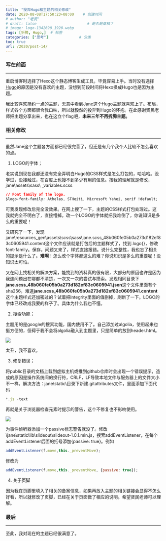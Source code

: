 ```yaml
---
title: "投奔Hugo和主题的相关修改"
date: 2020-08-08T17:50:23+08:00    # 创建时间
# author: "老麦"
# draft: false                       # 是否是草稿？
# image: logo-1342690_1920.webp
tags: [折腾, Hugo,]  # 标签
categories: ["思考"]              # 分类
toc: true
url: /2020/post-14/
---
```


### 写在前面

------

重启博客时选择了Hexo这个静态博客生成工具，毕竟容易上手。当时没有选择[Hugo](Hugo.md)的原因是没有喜欢的主题，没想到前段时间将Hexo换成Hugo也是因为主题。

我比较喜欢简约一点的主题，无意中看到Jane这个Hugo主题就喜欢上了。布局，样式各个方面都很合我口味，所以就毅然的投奔到Hugo的怀抱。在此感谢贤民老师把主题分享出来，也在这立个flag吧，**未来三年不再折腾主题。**

### 相关修改

------

虽然Jane这个主题各方面都已经很完善了，但还是有几个我个人比较不怎么喜欢的点。

1. LOGO的字体；

老实说到现在我都还没有完全弄明白Hugo的CSS样式是怎么打包的，哈哈哈。没学过，没接触过，在百度上也搜不到多少有用的信息。按我的理解就是修改，jane\assets\sass\ _variables.scss

```css
// Font family of the logo.
$logo-font-family: Athelas, STHeiti, Microsoft Yahei, serif !default;
```

可我发现修改后完全没效果。在网上搜了一下，主题的CSS样式打包处理过。这我就完全不明白了，直接懵掉。改一个LOGO的字体就把我难倒了，你说知识是多么的重要呢！

又研究了一下，发现jane\resources\_gen\assets\scss\sass\jane.scss_48b060fe05b0a273d182ef83c0605941.content这个文件应该就是打包后的主题样式了，找到.logo{}，修改font-family。保存，问题又来了，样式直接报错。说什么完整性，我也忘了相关的提示是什么了。**难啊**！怎么改个字体都这么的难？你说知识是多么的重要呢！没知识太可怕。

又在网上找相关的解决方案，能找到的资料真的很有限，大部分的原因也许是因为我连问题出在哪都不清楚，一次又一次的尝试与摸索。发现相同目录下**jane.scss_48b060fe05b0a273d182ef83c0605941.json**这个文件里面有个sha256，难道**jane.scss_48b060fe05b0a273d182ef83c0605941.content**这个主题样式还加密过的？试着把Integrity里面的值删掉，刷新了一下。LOGO的字体已经改成我要的样子了。具体为什么我也不懂。

2. 搜索功能；

主题用的是google的搜索功能，国内使用不了。自己添加过algolia，使用起来也挺方便的，但碍于我不会将algolia融入到主题里，只是简单的放到header.html。

![](https://cdn.qylao.com/laomai/2023/02/27/163fc1b67bb4dc-1.webp)

太丑，我不喜欢。

3. 修复错误；

将public目录的文档上载到虚拟主机或推到github仓库时会出现一个错误提示，造成的原因是操作系统间的换行符，CRLF，LF导致本地文件与服务器上的文件大小不一样。解决方法：jane\static\目录下新建.gitattributes文件，里面添加下面代码

```js
*.js -text
```

再就是关于浏览器检查元素时提示的警告，这个不修复也不影响使用。

![](https://cdn.qylao.com/laomai/2023/02/27/163fc1b67c280a-1.webp)

为事件侦听器添加一个passive标志警告就没了。修改\jane\static\lib\slideout\slideout-1.0.1.min.js，搜索addEventListener，在每个addEventListener后面的括号添加{passive: true}。例如

```js
addEventListener(f.move,this._preventMove);
```

修改为

```js
addEventListener(f.move,this._preventMove, {passive: true});
```

4. 关于页脚

因为我在页脚里填入了相关的备案信息，如果再放入主题的相关链接会显得不怎么好看，所以就修改了页脚，已经在关于页面做了相应的说明。希望贤民老师可以理解。

### 最后

------

至此，我对现在的主题已经很满意了。